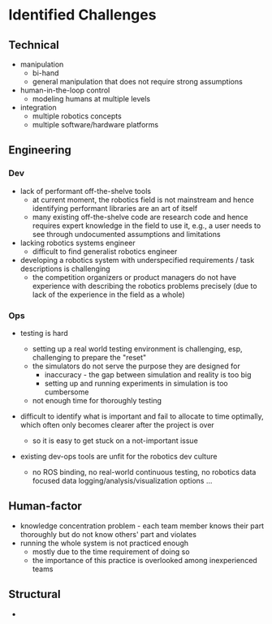 # Identified Challenges

## Technical

- manipulation
  - bi-hand
  - general manipulation that does not require strong assumptions
- human-in-the-loop control
  - modeling humans at multiple levels
- integration
  - multiple robotics concepts
  - multiple software/hardware platforms

## Engineering

### Dev

- lack of performant off-the-shelve tools
  - at current moment, the robotics field is not mainstream and hence identifying performant libraries are an art of itself
  - many existing off-the-shelve code are research code and hence requires expert knowledge in the field to use it, e.g., a user needs to see through undocumented assumptions and limitations
- lacking robotics systems engineer
  - difficult to find generalist robotics engineer
- developing a robotics system with underspecified requirements / task descriptions is challenging
  - the competition organizers or product managers do not have experience with describing the robotics problems precisely (due to lack of the experience in the field as a whole)

### Ops

- testing is hard
  - setting up a real world testing environment is challenging, esp, challenging to prepare the "reset"
  - the simulators do not serve the purpose they are designed for
    - inaccuracy - the gap between simulation and reality is too big
    - setting up and running experiments in simulation is too cumbersome
  - not enough time for thoroughly testing

- difficult to identify what is important and fail to allocate to time optimally, which often only becomes clearer after the project is over
  - so it is easy to get stuck on a not-important issue
- existing dev-ops tools are unfit for the robotics dev culture
  - no ROS binding, no real-world continuous testing, no robotics data focused data logging/analysis/visualization options ...

## Human-factor

- knowledge concentration problem - each team member knows their part thoroughly but do not know others' part and violates
- running the whole system is not practiced enough
  - mostly due to the time requirement of doing so
  - the importance of this practice is overlooked among inexperienced teams

## Structural

-
